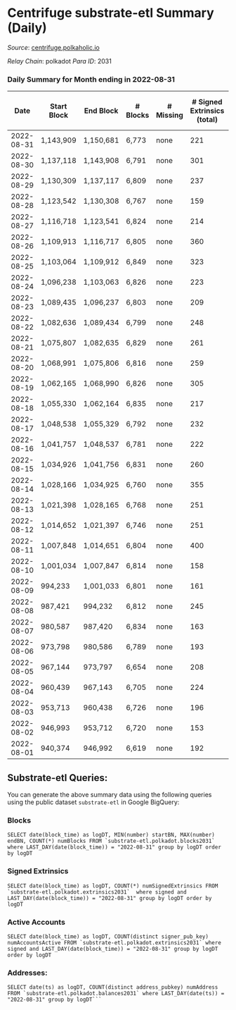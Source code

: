 # Centrifuge substrate-etl Summary (Daily)

_Source_: [centrifuge.polkaholic.io](https://centrifuge.polkaholic.io)

*Relay Chain*: polkadot
*Para ID*: 2031



### Daily Summary for Month ending in 2022-08-31


| Date | Start Block | End Block | # Blocks | # Missing | # Signed Extrinsics (total) | # Active Accounts | # Addresses with Balances | # Events | # Transfers | # XCM Transfers In | # XCM Transfers Out |
| ---- | ----------- | --------- | -------- | --------- | --------------------------- | ----------------- | ------------------------- | -------- | ----------- | ------------------ | ------------------- |
| 2022-08-31 | 1,143,909 | 1,150,681 | 6,773 | none  | 221 | 109 | 42,649 | 14,579 | 154 ($51,459.42) |   |   |
| 2022-08-30 | 1,137,118 | 1,143,908 | 6,791 | none  | 301 | 170 | 42,637 | 14,927 | 180 ($192,341) |   |   |
| 2022-08-29 | 1,130,309 | 1,137,117 | 6,809 | none  | 237 | 106 | 42,614 | 14,686 | 149 ($36,726.08) |   |   |
| 2022-08-28 | 1,123,542 | 1,130,308 | 6,767 | none  | 159 | 62 | 42,606 | 14,251 | 108 ($13,135.36) |   |   |
| 2022-08-27 | 1,116,718 | 1,123,541 | 6,824 | none  | 214 | 93 | 42,599 | 14,617 | 153 ($31,293.76) |   |   |
| 2022-08-26 | 1,109,913 | 1,116,717 | 6,805 | none  | 360 | 175 | 42,584 | 15,228 | 220 ($307,509) |   |   |
| 2022-08-25 | 1,103,064 | 1,109,912 | 6,849 | none  | 323 | 174 | 42,565 | 15,157 | 238 ($373,268) |   |   |
| 2022-08-24 | 1,096,238 | 1,103,063 | 6,826 | none  | 223 | 121 | 42,539 | 14,742 | 164 ($308,872) |   |   |
| 2022-08-23 | 1,089,435 | 1,096,237 | 6,803 | none  | 209 | 114 | 42,528 | 14,623 | 161 ($253,793) |   |   |
| 2022-08-22 | 1,082,636 | 1,089,434 | 6,799 | none  | 248 | 128 | 42,515 | 14,730 | 168 ($101,182) |   |   |
| 2022-08-21 | 1,075,807 | 1,082,635 | 6,829 | none  | 261 | 129 | 42,502 | 14,857 | 174 ($297,166) |   |   |
| 2022-08-20 | 1,068,991 | 1,075,806 | 6,816 | none  | 259 | 128 | 42,481 | 14,768 | 192 ($71,613.93) |   |   |
| 2022-08-19 | 1,062,165 | 1,068,990 | 6,826 | none  | 305 | 121 | 42,467 | 15,051 | 169 ($53,986.19) |   |   |
| 2022-08-18 | 1,055,330 | 1,062,164 | 6,835 | none  | 217 | 101 | 42,446 | 14,789 | 151 ($1,717,135) |   |   |
| 2022-08-17 | 1,048,538 | 1,055,329 | 6,792 | none  | 232 | 116 | 42,420 | 14,631 | 168 ($259,410) |   |   |
| 2022-08-16 | 1,041,757 | 1,048,537 | 6,781 | none  | 222 | 112 | 42,414 | 14,626 | 163 ($961,038) |   |   |
| 2022-08-15 | 1,034,926 | 1,041,756 | 6,831 | none  | 260 | 133 | 42,403 | 14,854 | 200 ($1,984,406) |   |   |
| 2022-08-14 | 1,028,166 | 1,034,925 | 6,760 | none  | 355 | 164 | 42,385 | 15,173 | 258 ($297,526) |   |   |
| 2022-08-13 | 1,021,398 | 1,028,165 | 6,768 | none  | 251 | 136 | 42,369 | 14,775 | 186 ($68,910.08) |   |   |
| 2022-08-12 | 1,014,652 | 1,021,397 | 6,746 | none  | 251 | 132 | 42,343 | 14,711 | 163 ($836,681) |   |   |
| 2022-08-11 | 1,007,848 | 1,014,651 | 6,804 | none  | 400 | 203 | 42,332 | 15,435 | 264 ($2,047,896) |   |   |
| 2022-08-10 | 1,001,034 | 1,007,847 | 6,814 | none  | 158 | 80 | 42,302 | 14,386 | 122 ($42,689.13) |   |   |
| 2022-08-09 | 994,233 | 1,001,033 | 6,801 | none  | 161 | 88 | 42,293 | 14,387 | 125 ($369,607) |   |   |
| 2022-08-08 | 987,421 | 994,232 | 6,812 | none  | 245 | 140 | 42,285 | 14,916 | 183 ($48,424.04) |   |   |
| 2022-08-07 | 980,587 | 987,420 | 6,834 | none  | 163 | 94 | 42,268 | 14,574 | 128 ($21,732.25) |   |   |
| 2022-08-06 | 973,798 | 980,586 | 6,789 | none  | 193 | 103 | 42,259 | 14,479 | 130 ($53,958.60) |   |   |
| 2022-08-05 | 967,144 | 973,797 | 6,654 | none  | 208 | 106 | 42,250 | 14,357 | 141 ($782,553) |   |   |
| 2022-08-04 | 960,439 | 967,143 | 6,705 | none  | 224 | 103 | 42,238 | 14,522 | 160 ($206,956) |   |   |
| 2022-08-03 | 953,713 | 960,438 | 6,726 | none  | 196 | 98 | 42,227 | 14,448 | 115 ($45,194.46) |   |   |
| 2022-08-02 | 946,993 | 953,712 | 6,720 | none  | 153 | 74 | 42,214 | 14,176 | 110 ($42,555.51) |   |   |
| 2022-08-01 | 940,374 | 946,992 | 6,619 | none  | 192 | 92 | 42,209 | 14,148 | 145 ($92,946.31) |   |   |

## Substrate-etl Queries:
You can generate the above summary data using the following queries using the public dataset `substrate-etl` in Google BigQuery:


### Blocks
```
SELECT date(block_time) as logDT, MIN(number) startBN, MAX(number) endBN, COUNT(*) numBlocks FROM `substrate-etl.polkadot.blocks2031`  where LAST_DAY(date(block_time)) = "2022-08-31" group by logDT order by logDT
```


### Signed Extrinsics
```
SELECT date(block_time) as logDT, COUNT(*) numSignedExtrinsics FROM `substrate-etl.polkadot.extrinsics2031`  where signed and LAST_DAY(date(block_time)) = "2022-08-31" group by logDT order by logDT
```


### Active Accounts
```
SELECT date(block_time) as logDT, COUNT(distinct signer_pub_key) numAccountsActive FROM `substrate-etl.polkadot.extrinsics2031` where signed and LAST_DAY(date(block_time)) = "2022-08-31" group by logDT order by logDT
```


### Addresses:
```
SELECT date(ts) as logDT, COUNT(distinct address_pubkey) numAddress FROM `substrate-etl.polkadot.balances2031` where LAST_DAY(date(ts)) = "2022-08-31" group by logDT```

